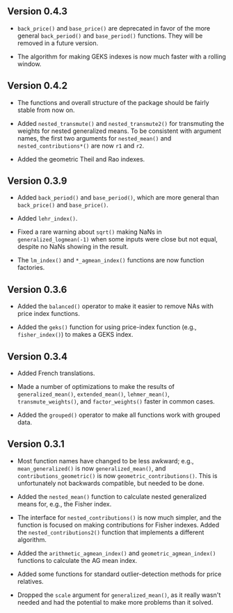 ## Version 0.4.3

- `back_price()` and `base_price()` are deprecated in favor of the more general `back_period()` and `base_period()` functions. They will be removed in a future version.

- The algorithm for making GEKS indexes is now much faster with a rolling window.

## Version 0.4.2

- The functions and overall structure of the package should be fairly stable from now on.

- Added `nested_transmute()` and `nested_transmute2()` for transmuting the weights for nested generalized means. To be consistent with argument names, the first two arguments for `nested_mean()` and `nested_contributions*()` are now `r1` and `r2`.

- Added the geometric Theil and Rao indexes.

## Version 0.3.9

- Added `back_period()` and `base_period()`, which are more general than `back_price()` and `base_price()`.

- Added `lehr_index()`.

- Fixed a rare warning about `sqrt()` making NaNs in `generalized_logmean(-1)` when some inputs were close but not equal, despite no NaNs showing in the result.

- The `lm_index()` and `*_agmean_index()` functions are now function factories.

## Version 0.3.6

- Added the `balanced()` operator to make it easier to remove NAs with price index functions.

- Added the `geks()` function for using price-index function (e.g., `fisher_index()`) to makes a GEKS index.

## Version 0.3.4

- Added French translations.

- Made a number of optimizations to make the results of `generalized_mean()`, `extended_mean()`, `lehmer_mean()`, `transmute_weights()`, and `factor_weights()` faster in common cases.

- Added the `grouped()` operator to make all functions work with grouped data.

## Version 0.3.1

- Most function names have changed to be less awkward; e.g., `mean_generalized()` is now `generalized_mean()`, and `contributions_geometric()` is now `geometric_contributions()`. This is unfortunately not backwards compatible, but needed to be done.

- Added the `nested_mean()` function to calculate nested generalized means for, e.g., the Fisher index.

- The interface for `nested_contributions()` is now much simpler, and the function is focused on making contributions for Fisher indexes. Added the `nested_contributions2()` function that implements a different algorithm.

- Added the `arithmetic_agmean_index()` and `geometric_agmean_index()` functions to calculate the AG mean index.

- Added some functions for standard outlier-detection methods for price relatives.

- Dropped the `scale` argument for `generalized_mean()`, as it really wasn't needed and had the potential to make more problems than it solved.
